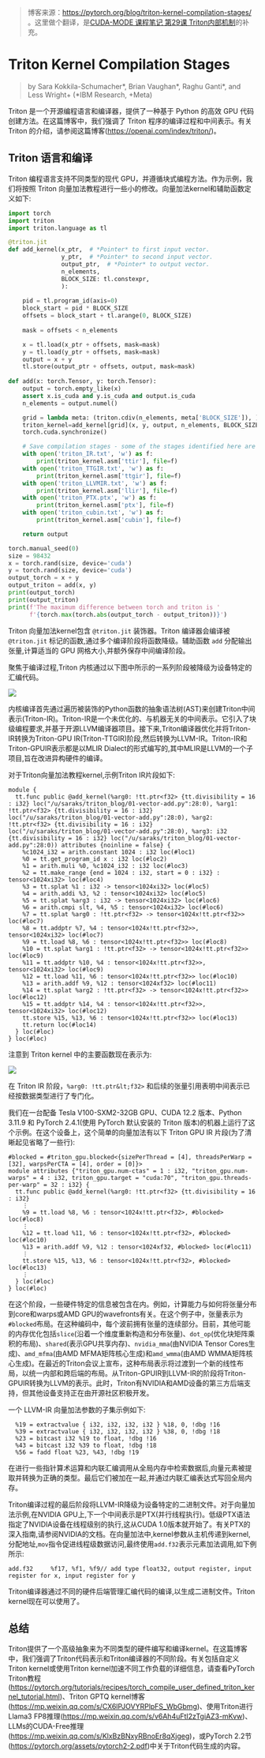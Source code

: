 > 博客来源：https://pytorch.org/blog/triton-kernel-compilation-stages/ 。这里做个翻译，是[CUDA-MODE 课程笔记 第29课 Triton内部机制](https://mp.weixin.qq.com/s/7tfTXaG7D208l_5DzN9hBw)的补充。

# Triton Kernel Compilation Stages

> by Sara Kokkila-Schumacher*, Brian Vaughan*, Raghu Ganti*, and Less Wright+ (*IBM Research, +Meta) 

Triton 是一个开源编程语言和编译器，提供了一种基于 Python 的高效 GPU 代码创建方法。在这篇博客中，我们强调了 Triton 程序的编译过程和中间表示。有关 Triton 的介绍，请参阅这篇博客(https://openai.com/index/triton/)。

## Triton 语言和编译

Triton 编程语言支持不同类型的现代 GPU，并遵循块式编程方法。作为示例，我们将按照 Triton 向量加法教程进行一些小的修改。向量加法kernel和辅助函数定义如下:

```python
import torch
import triton
import triton.language as tl

@triton.jit
def add_kernel(x_ptr,  # *Pointer* to first input vector.
               y_ptr,  # *Pointer* to second input vector.
               output_ptr,  # *Pointer* to output vector.
               n_elements, 
               BLOCK_SIZE: tl.constexpr, 
               ):
  
    pid = tl.program_id(axis=0) 
    block_start = pid * BLOCK_SIZE
    offsets = block_start + tl.arange(0, BLOCK_SIZE)
 
    mask = offsets < n_elements

    x = tl.load(x_ptr + offsets, mask=mask)
    y = tl.load(y_ptr + offsets, mask=mask)
    output = x + y
    tl.store(output_ptr + offsets, output, mask=mask)
 
def add(x: torch.Tensor, y: torch.Tensor):
    output = torch.empty_like(x)
    assert x.is_cuda and y.is_cuda and output.is_cuda
    n_elements = output.numel()

    grid = lambda meta: (triton.cdiv(n_elements, meta['BLOCK_SIZE']), )
    triton_kernel=add_kernel[grid](x, y, output, n_elements, BLOCK_SIZE=1024)
    torch.cuda.synchronize()

    # Save compilation stages - some of the stages identified here are specific to NVIDIA devices:
    with open('triton_IR.txt', 'w') as f:
        print(triton_kernel.asm['ttir'], file=f)
    with open('triton_TTGIR.txt', 'w') as f:
        print(triton_kernel.asm['ttgir'], file=f)
    with open('triton_LLVMIR.txt', 'w') as f:
        print(triton_kernel.asm['llir'], file=f)
    with open('triton_PTX.ptx', 'w') as f:
        print(triton_kernel.asm['ptx'], file=f)
    with open('triton_cubin.txt', 'w') as f:
        print(triton_kernel.asm['cubin'], file=f)

    return output

torch.manual_seed(0)
size = 98432
x = torch.rand(size, device='cuda')
y = torch.rand(size, device='cuda')
output_torch = x + y
output_triton = add(x, y)
print(output_torch)
print(output_triton)
print(f'The maximum difference between torch and triton is '
      f'{torch.max(torch.abs(output_torch - output_triton))}')
```

Triton 向量加法kernel包含 `@triton.jit` 装饰器。Triton 编译器会编译被 `@triton.jit` 标记的函数,通过多个编译阶段将函数降级。辅助函数 `add` 分配输出张量,计算适当的 GPU 网格大小,并额外保存中间编译阶段。

聚焦于编译过程,Triton 内核通过以下图中所示的一系列阶段被降级为设备特定的汇编代码。

![](https://files.mdnice.com/user/59/44c05c30-e5f1-4684-8289-76f96c5674c9.png)

内核编译首先通过遍历被装饰的Python函数的抽象语法树(AST)来创建Triton中间表示(Triton-IR)。Triton-IR是一个未优化的、与机器无关的中间表示。它引入了块级编程要求,并基于开源LLVM编译器项目。接下来,Triton编译器优化并将Triton-IR转换为Triton-GPU IR(Triton-TTGIR)阶段,然后转换为LLVM-IR。Triton-IR和Triton-GPUIR表示都是以MLIR Dialect的形式编写的,其中MLIR是LLVM的一个子项目,旨在改进异构硬件的编译。

对于Triton向量加法教程kernel,示例Triton IR片段如下:

```shell
module {
  tt.func public @add_kernel(%arg0: !tt.ptr<f32> {tt.divisibility = 16 : i32} loc("/u/saraks/triton_blog/01-vector-add.py":28:0), %arg1: !tt.ptr<f32> {tt.divisibility = 16 : i32} loc("/u/saraks/triton_blog/01-vector-add.py":28:0), %arg2: !tt.ptr<f32> {tt.divisibility = 16 : i32} loc("/u/saraks/triton_blog/01-vector-add.py":28:0), %arg3: i32 {tt.divisibility = 16 : i32} loc("/u/saraks/triton_blog/01-vector-add.py":28:0)) attributes {noinline = false} {
    %c1024_i32 = arith.constant 1024 : i32 loc(#loc1)
    %0 = tt.get_program_id x : i32 loc(#loc2)
    %1 = arith.muli %0, %c1024_i32 : i32 loc(#loc3)
    %2 = tt.make_range {end = 1024 : i32, start = 0 : i32} : tensor<1024xi32> loc(#loc4)
    %3 = tt.splat %1 : i32 -> tensor<1024xi32> loc(#loc5)
    %4 = arith.addi %3, %2 : tensor<1024xi32> loc(#loc5)
    %5 = tt.splat %arg3 : i32 -> tensor<1024xi32> loc(#loc6)
    %6 = arith.cmpi slt, %4, %5 : tensor<1024xi32> loc(#loc6)
    %7 = tt.splat %arg0 : !tt.ptr<f32> -> tensor<1024x!tt.ptr<f32>> loc(#loc7)
    %8 = tt.addptr %7, %4 : tensor<1024x!tt.ptr<f32>>, tensor<1024xi32> loc(#loc7)
    %9 = tt.load %8, %6 : tensor<1024x!tt.ptr<f32>> loc(#loc8)
    %10 = tt.splat %arg1 : !tt.ptr<f32> -> tensor<1024x!tt.ptr<f32>> loc(#loc9)
    %11 = tt.addptr %10, %4 : tensor<1024x!tt.ptr<f32>>, tensor<1024xi32> loc(#loc9)
    %12 = tt.load %11, %6 : tensor<1024x!tt.ptr<f32>> loc(#loc10)
    %13 = arith.addf %9, %12 : tensor<1024xf32> loc(#loc11)
    %14 = tt.splat %arg2 : !tt.ptr<f32> -> tensor<1024x!tt.ptr<f32>> loc(#loc12)
    %15 = tt.addptr %14, %4 : tensor<1024x!tt.ptr<f32>>, tensor<1024xi32> loc(#loc12)
    tt.store %15, %13, %6 : tensor<1024x!tt.ptr<f32>> loc(#loc13)
    tt.return loc(#loc14)
  } loc(#loc)
} loc(#loc)
```

注意到 Triton kernel 中的主要函数现在表示为:

![](https://files.mdnice.com/user/59/091a0ac6-7215-4b87-b864-4cd3a86735cc.png)

在 Triton IR 阶段，`%arg0: !tt.ptr&lt;f32>` 和后续的张量引用表明中间表示已经按数据类型进行了专门化。

我们在一台配备 Tesla V100-SXM2-32GB GPU、CUDA 12.2 版本、Python 3.11.9 和 PyTorch 2.4.1(使用 PyTorch 默认安装的 Triton 版本)的机器上运行了这个示例。在这个设备上，这个简单的向量加法有以下 Triton GPU IR 片段(为了清晰起见省略了一些行):

```shell
#blocked = #triton_gpu.blocked<{sizePerThread = [4], threadsPerWarp = [32], warpsPerCTA = [4], order = [0]}>
module attributes {"triton_gpu.num-ctas" = 1 : i32, "triton_gpu.num-warps" = 4 : i32, triton_gpu.target = "cuda:70", "triton_gpu.threads-per-warp" = 32 : i32} {
  tt.func public @add_kernel(%arg0: !tt.ptr<f32> {tt.divisibility = 16 : i32}
    ⋮
    %9 = tt.load %8, %6 : tensor<1024x!tt.ptr<f32>, #blocked> loc(#loc8)
    ⋮
    %12 = tt.load %11, %6 : tensor<1024x!tt.ptr<f32>, #blocked> loc(#loc10)
    %13 = arith.addf %9, %12 : tensor<1024xf32, #blocked> loc(#loc11)
    ⋮
    tt.store %15, %13, %6 : tensor<1024x!tt.ptr<f32>, #blocked> loc(#loc13)
    ⋮
  } loc(#loc)
} loc(#loc)
```

在这个阶段，一些硬件特定的信息被包含在内。例如，计算能力与如何将张量分布到core和warps或AMD GPU的wavefronts有关。在这个例子中，张量表示为`#blocked`布局。在这种编码中，每个波前拥有张量的连续部分。目前，其他可能的内存优化包括`slice`(沿着一个维度重新构造和分布张量)、`dot_op`(优化块矩阵乘积的布局)、`shared`(表示GPU共享内存)、`nvidia_mma`(由NVIDIA Tensor Cores生成)、`amd_mfma`(由AMD MFMA矩阵核心生成)和`amd_wmma`(由AMD WMMA矩阵核心生成)。在最近的Triton会议上宣布，这种布局表示将过渡到一个新的线性布局，以统一内部和跨后端的布局。从Triton-GPUIR到LLVM-IR的阶段将Triton-GPUIR转换为LLVM的表示。此时，Triton有NVIDIA和AMD设备的第三方后端支持，但其他设备支持正在由开源社区积极开发。

一个 LLVM-IR 向量加法参数的子集示例如下:

```shell
  %19 = extractvalue { i32, i32, i32, i32 } %18, 0, !dbg !16
  %39 = extractvalue { i32, i32, i32, i32 } %38, 0, !dbg !18
  %23 = bitcast i32 %19 to float, !dbg !16
  %43 = bitcast i32 %39 to float, !dbg !18
  %56 = fadd float %23, %43, !dbg !19
```

在进行一些指针算术运算和内联汇编调用从全局内存中检索数据后,向量元素被提取并转换为正确的类型。最后它们被加在一起,并通过内联汇编表达式写回全局内存。

Triton编译过程的最后阶段将LLVM-IR降级为设备特定的二进制文件。对于向量加法示例,在NVIDIA GPU上,下一个中间表示是PTX(并行线程执行)。低级PTX语法指定了NVIDIA设备在线程级别的执行,这从CUDA 1.0版本就开始了。有关PTX的深入指南,请参阅NVIDIA的文档。在向量加法中,kernel参数从主机传递到kernel,分配地址,`mov`指令促进线程级数据访问,最终使用`add.f32`表示元素加法调用,如下例所示:

```shell
add.f32 	%f17, %f1, %f9// add type float32, output register, input register for x, input register for y
```

Triton编译器通过不同的硬件后端管理汇编代码的编译,以生成二进制文件。Triton kernel现在可以使用了。


## 总结

Triton提供了一个高级抽象来为不同类型的硬件编写和编译kernel。在这篇博客中，我们强调了Triton代码表示和Triton编译器的不同阶段。有关包括自定义Triton kernel或使用Triton kernel加速不同工作负载的详细信息，请查看PyTorch Triton教程(https://pytorch.org/tutorials/recipes/torch_compile_user_defined_triton_kernel_tutorial.html)、Triton GPTQ kernel博客(https://mp.weixin.qq.com/s/CX6lPJOVYRPlpFS_WbGbmg)、使用Triton进行Llama3 FP8推理(https://mp.weixin.qq.com/s/v6Ah4uFtI2zTgiAZ3-mKvw)、LLMs的CUDA-Free推理(https://mp.weixin.qq.com/s/KlxBzBNxyRBnoEr8qXjgeg)，或PyTorch 2.2节(https://pytorch.org/assets/pytorch2-2.pdf)中关于Triton代码生成的内容。



